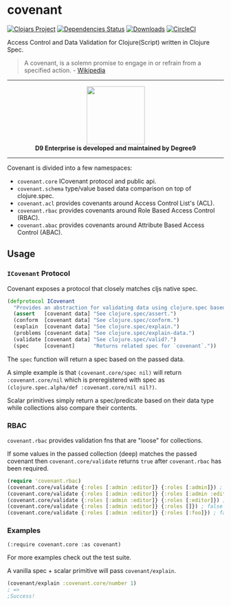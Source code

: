 # covenant #
[![Clojars Project](https://img.shields.io/clojars/v/degree9/covenant.svg)](https://clojars.org/degree9/covenant)
[![Dependencies Status](https://jarkeeper.com/degree9/covenant/status.svg)](https://jarkeeper.com/degree9/covenant)
[![Downloads](https://jarkeeper.com/degree9/covenant/downloads.svg)](https://jarkeeper.com/degree9/covenant)
[![CircleCI](https://circleci.com/gh/degree9/covenant/tree/master.svg?style=shield)](https://circleci.com/gh/degree9/covenant/tree/master)
<!-- [![Medium](https://img.shields.io/badge/medium-read-blue.svg)](https://medium.com/degree9/boot-covenant-e1453826b732) -->

Access Control and Data Validation for Clojure(Script) written in Clojure Spec.

> A covenant, is a solemn promise to engage in or refrain from a specified action. - [Wikipedia](https://en.wikipedia.org/wiki/Covenant_(law))

---

<p align="center">
  <a href="https://degree9.io" align="center">
    <img width="135" src="http://degree9.io/images/degree9.png">
  </a>
  <br>
  <b>D9 Enterprise is developed and maintained by Degree9</b>
</p>

---

Covenant is divided into a few namespaces:
- `covenant.core` ICovenant protocol and public api.
- `covenant.schema` type/value based data comparison on top of clojure.spec.
- `covenant.acl` provides covenants around Access Control List's (ACL).
- `covenant.rbac` provides covenants around Role Based Access Control (RBAC).
- `covenant.abac` provides covenants around Attribute Based Access Control (ABAC).

## Usage ##

### `ICovenant` Protocol

Covenant exposes a protocol that closely matches cljs native spec.

```clojure
(defprotocol ICovenant
  "Provides an abstraction for validating data using clojure.spec based on a covenant."
  (assert   [covenant data] "See clojure.spec/assert.")
  (conform  [covenant data] "See clojure.spec/conform.")
  (explain  [covenant data] "See clojure.spec/explain.")
  (problems [covenant data] "See clojure.spec/explain-data.")
  (validate [covenant data] "See clojure.spec/valid?.")
  (spec     [covenant]      "Returns related spec for `covenant`."))
```

The `spec` function will return a spec based on the passed data.

A simple example is that `(covenant.core/spec nil)` will return
`:covenant.core/nil` which is preregistered with spec as
`(clojure.spec.alpha/def :covenant.core/nil nil?)`.

Scalar primitives simply return a spec/predicate based on their data type while
collections also compare their contents.

### RBAC

`covenant.rbac` provides validation fns that are "loose" for collections.

If some values in the passed collection (deep) matches the passed covenant then
`covenant.core/validate` returns `true` after `covenant.rbac` has been required.

```clojure
(require 'covenant.rbac)
(covenant.core/validate {:roles [:admin :editor]} {:roles [:admin]}) ; true
(covenant.core/validate {:roles [:admin :editor]} {:roles [:admin :editor]}) ; true
(covenant.core/validate {:roles [:admin :editor]} {:roles [:editor]}) ; true
(covenant.core/validate {:roles [:admin :editor]} {:roles []}) ; false
(covenant.core/validate {:roles [:admin :editor]} {:roles [:foo]}) ; false
```

### Examples

`(:require covenant.core :as covenant)`

For more examples check out the test suite.

A vanilla spec + scalar primitive will pass `covenant/explain`.

```clojure
(covenant/explain :covenant.core/number 1)
; =>
;Success!
```
